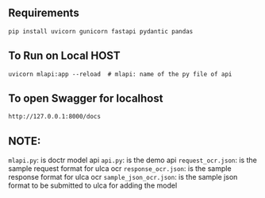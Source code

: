 ## Requirements
```
pip install uvicorn gunicorn fastapi pydantic pandas
```
## To Run on Local HOST
```
uvicorn mlapi:app --reload  # mlapi: name of the py file of api
```
## To open Swagger for localhost
```
http://127.0.0.1:8000/docs
```

## NOTE:
`mlapi.py`: is doctr model api
`api.py`: is the demo api
`request_ocr.json`: is the sample request format for ulca ocr
`response_ocr.json`: is the sample response format for ulca ocr
`sample_json_ocr.json`: is the sample json format to be submitted to ulca for adding the model
